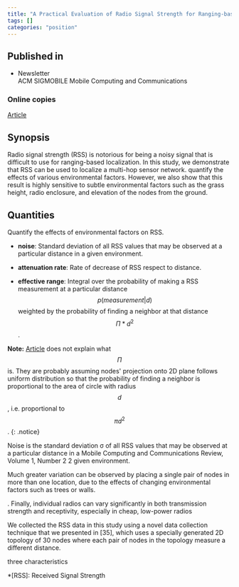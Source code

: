 ```yaml
---
title: "A Practical Evaluation of Radio Signal Strength for Ranging-based Localization (2007)"
tags: []
categories: "position"
---
```


## Published in
- Newsletter  
ACM SIGMOBILE Mobile Computing and Communications 

### Online copies
[Article][article_link]

## Synopsis
Radio signal strength (RSS) is notorious for being a noisy signal that is difficult to use for
ranging-based localization. In this study, we demonstrate that RSS can be used to localize
a multi-hop sensor network. quantify the effects of various environmental factors. However, we also show that
this result is highly sensitive to subtle environmental factors such as the grass height, radio
enclosure, and elevation of the nodes from the ground.

## Quantities
Quantify the effects of environmental factors on RSS.
- **noise**: Standard deviation of all RSS values that may be observed at a particular distance in a given environment.

- **attenuation rate**: Rate of decrease of RSS respect to distance.

- **effective range**: Integral over the probability of making a RSS measurement at a particular distance 
$$p(\mathit{measurement}| d)$$ weighted by the probability of finding a neighbor at that distance $$\Pi * d^2$$.

**Note:** [Article](article_link) does not explain what $$\Pi$$ is. They are probably assuming nodes' projection onto 2D plane follows uniform distribution so that the probability of finding a neighbor is proportional to the area of circle with radius $$d$$, i.e. proportional to $$\pi d^2$$.
{: .notice}

Noise is the standard deviation σ of all RSS values that may be observed at a particular distance in a
Mobile Computing and Communications Review, Volume 1, Number 2 2
given environment. 

Much greater variation can be observed by
placing a single pair of nodes in more than one location, due to the effects of changing environmental factors such as trees or walls. 

. Finally, individual radios
can vary significantly in both transmission strength
and receptivity, especially in cheap, low-power radios

We collected the RSS data in this study using a
novel data collection technique that we presented in
[35], which uses a specially generated 2D topology
of 30 nodes where each pair of nodes in the topology
measure a different distance.

three characteristics


[article_link]: http://www.chriskarlof.com/papers/whitehouse07practical.pdf

*[RSS]: Received Signal Strength